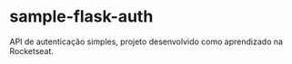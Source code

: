 # sample-flask-auth
API de autenticação simples, projeto desenvolvido como aprendizado na Rocketseat.
